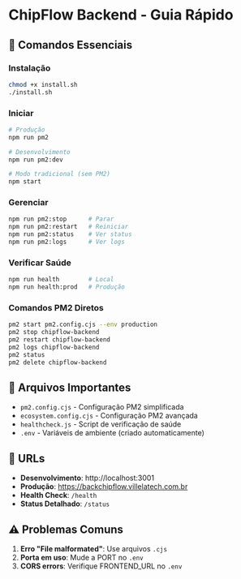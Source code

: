 # ChipFlow Backend - Guia Rápido

## 🚀 Comandos Essenciais

### Instalação
```bash
chmod +x install.sh
./install.sh
```

### Iniciar
```bash
# Produção
npm run pm2

# Desenvolvimento  
npm run pm2:dev

# Modo tradicional (sem PM2)
npm start
```

### Gerenciar
```bash
npm run pm2:stop      # Parar
npm run pm2:restart   # Reiniciar
npm run pm2:status    # Ver status
npm run pm2:logs      # Ver logs
```

### Verificar Saúde
```bash
npm run health        # Local
npm run health:prod   # Produção
```

### Comandos PM2 Diretos
```bash
pm2 start pm2.config.cjs --env production
pm2 stop chipflow-backend
pm2 restart chipflow-backend
pm2 logs chipflow-backend
pm2 status
pm2 delete chipflow-backend
```

## 📁 Arquivos Importantes

- `pm2.config.cjs` - Configuração PM2 simplificada
- `ecosystem.config.cjs` - Configuração PM2 avançada
- `healthcheck.js` - Script de verificação de saúde
- `.env` - Variáveis de ambiente (criado automaticamente)

## 🔧 URLs

- **Desenvolvimento**: http://localhost:3001
- **Produção**: https://backchipflow.villelatech.com.br
- **Health Check**: `/health`
- **Status Detalhado**: `/status`

## ⚠️ Problemas Comuns

1. **Erro "File malformated"**: Use arquivos `.cjs` 
2. **Porta em uso**: Mude a PORT no `.env`
3. **CORS errors**: Verifique FRONTEND_URL no `.env` 